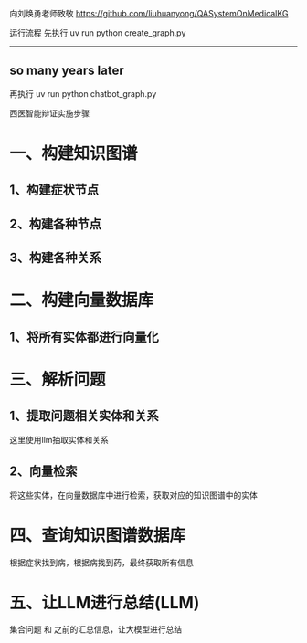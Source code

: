 向刘焕勇老师致敬
https://github.com/liuhuanyong/QASystemOnMedicalKG


运行流程
先执行 uv run python create_graph.py 

---
so many years later 
---

再执行 uv run python chatbot_graph.py

西医智能辩证实施步骤 

# 一、构建知识图谱

## 1、构建症状节点

## 2、构建各种节点

## 3、构建各种关系

# 二、构建向量数据库
## 1、将所有实体都进行向量化

# 三、解析问题
## 1、提取问题相关实体和关系
这里使用llm抽取实体和关系

## 2、向量检索
将这些实体，在向量数据库中进行检索，获取对应的知识图谱中的实体

# 四、查询知识图谱数据库
根据症状找到病，根据病找到药，最终获取所有信息

# 五、让LLM进行总结(LLM)
集合问题 和 之前的汇总信息，让大模型进行总结






